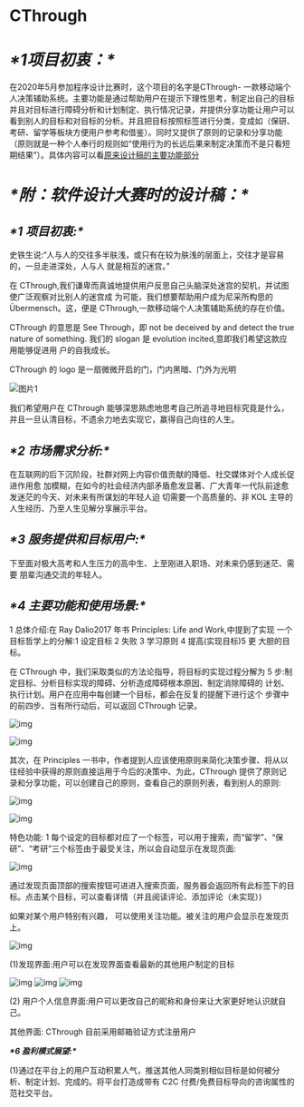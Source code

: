 # CThrough
#  

# ***\*1项目初衷：\****

在2020年5月参加程序设计比赛时，这个项目的名字是CThrough- 一款移动端个人决策辅助系统。主要功能是通过帮助用户在提示下理性思考，制定出自己的目标并且对目标进行障碍分析和计划制定、执行情况记录，并提供分享功能让用户可以看到别人的目标和对目标的分析。并且把目标按照标签进行分类，变成如（保研、考研、留学等板块方便用户参考和借鉴）。同时又提供了原则的记录和分享功能（原则就是一种个人奉行的规则如“使用行为的长远后果来制定决策而不是只看短期结果”）。具体内容可以看[原来设计稿的主要功能部分](#_4_主要功能和使用场景:)

# ***\*附：软件设计大赛时的设计稿：\****

## ***\*1 项目初衷:\**** 

史铁生说:“人与人的交往多半肤浅，或只有在较为肤浅的层面上，交往才是容易的，一旦走进深处，人与人 就是相互的迷宫。” 

在 CThrough,我们谦卑而真诚地提供用户反思自己头脑深处迷宫的契机，并试图使广泛观察对比别人的迷宫成 为可能，我们想要帮助用户成为尼采所构思的 Übermensch。这，便是 CThrough,一款移动端个人决策辅助系统的存在价值。 

CThrough 的意思是 See Through，即 not be deceived by and detect the true nature of something.
我们的 slogan 是 evolution incited,意即我们希望这款应用能够促进用 户的自我成长。 

CThrough 的 logo 是一扇微微开启的门，门内黑暗、门外为光明 


![图片1](./photos/图片1.png)

我们希望用户在 CThrough 能够深思熟虑地思考自己所追寻地目标究竟是什么，并且一旦认清目标，不遗余力地去实现它，赢得自己向往的人生。 



## ***\*2 市场需求分析:\****

在互联网的后下沉阶段，社群对网上内容价值贡献的降低、社交媒体对个人成长促进作用愈 加模糊，在如今的社会经济内部矛盾愈发显著、广大青年一代队前途愈发迷茫的今天、对未来有所谋划的年轻人迫 切需要一个高质量的、非 KOL 主导的人生经历、乃至人生见解分享展示平台。 

## ***\*3 服务提供和目标用户:\****

下至面对极大高考和人生压力的高中生、上至刚进入职场、对未来仍感到迷茫、需要 朋辈沟通交流的年轻人。 

## ***\*4 主要功能和使用场景:\**** 

1 总体介绍:在 Ray Dalio2017 年书 Principles: Life and Work,中提到了实现 一个目标哲学上的分解:1 设定目标 2 失败 3 学习原则 4 提高(实现目标)5 更 大胆的目标。 

在 CThrough 中，我们采取类似的方法论指导，将目标的实现过程分解为 5 步:制定目标、分析目标实现的障碍、分析造成障碍根本原因、制定消除障碍的 计划、执行计划。用户在应用中每创建一个目标，都会在反复的提醒下进行这个 步骤中的前四步、当有所行动后，可以返回 CThrough 记录。 

![img](./photos/图片2.png)

![img](./photos/图片3.png)


其次，在 Principles 一书中，作者提到人应该使用原则来简化决策步骤、将从以往经验中获得的原则直接运用于今后的决策中、为此，CThrough 提供了原则记录和分享功能，可以创建自己的原则，查看自己的原则列表，看到别人的原则: 

![img](./photos/图片4.png)


![img](./photos/图片5.png)

特色功能:
1 每个设定的目标都对应了一个标签，可以用于搜索，而“留学”、“保研”、“考研”三个标签由于最受关注，所以会自动显示在发现页面:

![img](./photos/图片6.png)
 

通过发现页面顶部的搜索按钮可进进入搜索页面，服务器会返回所有此标签下的目标。点击某个目标，可以查看详情（并且阅读评论、添加评论（未实现）) 

如果对某个用户特别有兴趣， 可以使用关注功能。被关注的用户会显示在发现页上。 

![img](./photos/图片7.png)


(1)发现界面:用户可以在发现界面查看最新的其他用户制定的目标 

![img](./photos/图片8.png)
![img](./photos/图片9.png)
![img](./photos/图片10.png)


(2) 用户个人信息界面:用户可以更改自己的昵称和身份来让大家更好地认识就自己。 

其他界面:
CThrough 目前采用邮箱验证方式注册用户 

 

 

***\*6 盈利模式展望:\**** 

(1)通过在平台上的用户互动积累人气，推送其他人同类别相似目标是如何被分析、制定计划、完成的。将平台打造成带有 C2C 付费/免费目标导向的咨询属性的范社交平台。 

